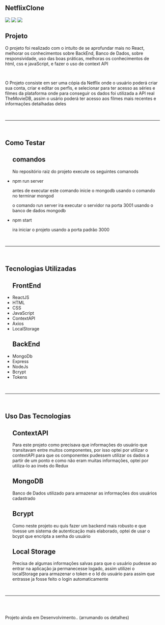 ## NetflixClone

<img src="https://i.imgur.com/ahUHoWf.png">

<img src="https://i.imgur.com/JVqsBbC.png">

<img src="https://i.imgur.com/Fp1DRpm.png">

<h2>Projeto</h2>
<p>O projeto foi realizado com o intuíto de se aprofundar mais no React, melhorar os conhecimentos sobre BackEnd, Banco de Dados,
sobre responsividade, uso das boas práticas, melhoras os conhecimentos de html, css e javaScript, e fazer o uso de context API</p>
<br>
<p>O Projeto consiste em ser uma cópia da Netflix onde o usuário poderá criar sua conta, criar e editar os perfis, e selecionar para ter acesso
as séries e filmes da plataforma onde para conseguir os dados foi utilizada a API real TheMovieDB, assim o usário poderá ter acesso aos filmes mais
recentes e informações detalhadas deles</p>
<br>
<hr>
<br>
<h2>Como Testar</h2>
<ul>
  <h2>comandos</h2>
  <p>No repositório raiz do projeto execute os seguintes comanods</p>
  <li>npm run server</li>
  <p>antes de executar este comando inicie o mongodb usando o comando no terminar mongod</p>
  <p>o comando run server ira executar o servidor na porta 3001 usando o banco de dados mongodb</p>
  <li>npm start</li>
  <p>ira iniciar o projeto usando a porta padrão 3000</p>
</ul>
<br>
<hr>
<br>
<h2>Tecnologias Utilizadas</h2>
<ul>
  <h2>FrontEnd</h2>
  <li>ReactJS</li>
  <li>HTML</li>
  <li>CSS</li>
  <li>JavaScript</li>
  <li>ContextAPI</li>
  <li>Axios</li>
  <li>LocalStorage</li>
  <h2>BackEnd</h2>
  <li>MongoDb</li>
  <li>Express</li>
  <li>NodeJs</li>
  <li>Bcrypt</li>
  <li>Tokens</li>
</ul>
<br>
<hr>
<br>
<h2>Uso Das Tecnologias</h2>
<ul>
  <h2>ContextAPI</h2>
  <p>Para este projeto como precisava que informações do usuário que transitavam entre muitos componentes, por isso optei por utilizar o contextAPI para que os componentex pudessem utilizar os dados a partir de um ponto e como não eram muitas informações, optei por utiliza-lo ao invés do Redux</p>
  <h2>MongoDB</h2>
  <p>Banco de Dados utilizado para armazenar as informações dos usuários cadastrado</p>
  <h2>Bcrypt</h2>
  <p>Como neste projeto eu quis fazer um backend mais robusto e que tivesse um sistema de autenticação mais elaborado, optei de usar o bcypt que encripta a senha do usuário</p>
  <h2>Local Storage</h2>
  <p>Precisa de algumas informações salvas para que o usuário pudesse ao entrar na aplicação ja permanecesse logado, assim utilizei o localStorage para armazenar o token e o Id do usuário para assim que entrasse ja fosse feito o login automaticamente</p>
</ul>
<br>
<hr>


<br>
<br>
<p>Projeto ainda em Desenvolvimento.. (arrumando 
os detalhes)</p>